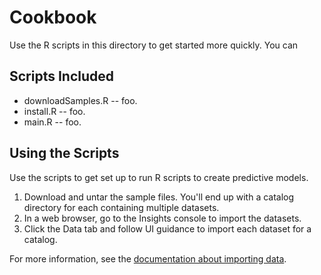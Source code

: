 # Cookbook

Use the R scripts in this directory to get started more quickly. You can 

## Scripts Included

- downloadSamples.R -- foo.
- install.R -- foo.
- main.R -- foo.

## Using the Scripts

Use the scripts to get set up to run R scripts to create predictive models.

1. Download and untar the sample files. You'll end up with a catalog directory for each containing multiple datasets.
2. In a web browser, go to the Insights console to import the datasets.
3. Click the Data tab and follow UI guidance to import each dataset for a catalog.

For more information, see the [documentation about importing data](http://apigee.com/docs/insights/content/importing-data-data-browser).

